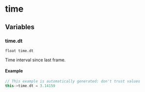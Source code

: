 # time
## Variables
### **time.dt**
`float time.dt`

Time interval since last frame.


#### Example
``` cpp
// This example is automatically generated: don't trust values
this->time.dt = 3.14159
```

